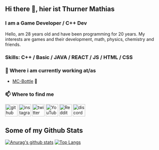 ## Hi there 👋, hier ist Thurner Mathias
### I am a Game Developer / C++ Dev

<p align='left'>Hello,
am 28 years old and have been programming for 20 years.
My interests are games and their development, math, physics, chemistry and friends.</p>

### Skills: C++ / Basic / JAVA / REACT / JS / HTML / CSS

### 💼 Where i am currently working at/as
- [MC-Bottle](https://github.com/mathh40/MC-Bottle) 💼 

### 📫 Where to find me
[<img src='https://cdn.jsdelivr.net/npm/simple-icons@3.0.1/icons/github.svg' alt='github' height='40'>](https://github.com/mathh40)  [<img src='https://cdn.jsdelivr.net/npm/simple-icons@3.0.1/icons/instagram.svg' alt='instagram' height='40'>](https://www.instagram.com/mathh401/)  [<img src='https://cdn.jsdelivr.net/npm/simple-icons@3.0.1/icons/twitter.svg' alt='twitter' height='40'>](https://twitter.com/mathh40)  [<img src='https://cdn.jsdelivr.net/npm/simple-icons@3.0.1/icons/youtube.svg' alt='YouTube' height='40'>](https://www.youtube.com/channel/mathh40)  [<img src='https://cdn.jsdelivr.net/npm/simple-icons@3.0.1/icons/reddit.svg' alt='Reddit' height='40'>](https://www.reddit.com/user/mathh40)  [<img src='https://cdn.jsdelivr.net/npm/simple-icons@3.0.1/icons/discord.svg' alt='discord' height='40'>](https://discord.gg/nZDUUJ2)

## Some of my Github Stats
[![Anurag's github stats](https://github-readme-stats.vercel.app/api?username=mathh40&show_icons=true&theme=tokyonight?count_private=true)](https://github.com/anuraghazra/github-readme-stats)
[![Top Langs](https://github-readme-stats.vercel.app/api/top-langs/?username=mathh40&layout=compact)](https://github.com/mathh40/github-readme-stats)
